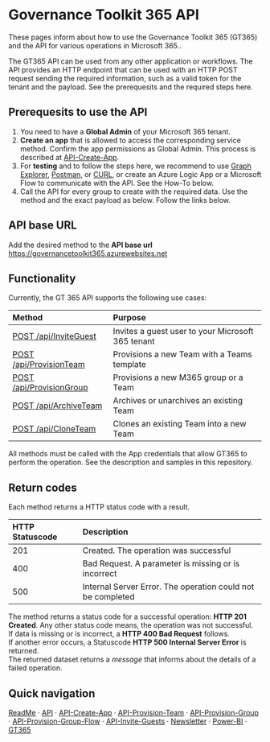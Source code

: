 # Governance Toolkit 365 API

These pages inform about how to use the Governance Toolkit 365 (GT365) and the API for various operations in Microsoft 365..

The GT365 API can be used from any other application or workflows. The API provides an HTTP endpoint that can be used with an HTTP POST request sending the required information, such as a valid token for the tenant and the payload. See the prerequesits and the required steps here.

## Prerequesits to use the API

1. You need to have a **Global Admin** of your Microsoft 365 tenant.
2. **Create an app** that is allowed to access the corresponding service method. Confirm the app permissions as Global Admin. This process is described at [API-Create-App](./API-create-app.md).
3. For **testing** and to follow the steps here, we recommend to use [Graph Explorer](http://aka.ms/ge), [Postman](https://www.getpostman.com/downloads/), or [CURL](https://curl.haxx.se/windows/), or create an Azure Logic App or a Microsoft Flow to communicate with the API. See the How-To below.
4. Call the API for every group to create with the required data. Use the method and the exact payload as below. Follow the links below.

## API base URL

Add the desired method to the **API base url** https://governancetoolkit365.azurewebsites.net
## Functionality

Currently, the GT 365 API supports the following use cases:

| Method | Purpose |
|:----|:------|
| [POST /api/InviteGuest](./API-invite-guest.md) | Invites a guest user to your Microsoft 365 tenant |
| [POST /api/ProvisionTeam](./API-provision-team.md) | Provisions a new Team with a Teams template |
| [POST /api/ProvisionGroup](./API-provision-group.md) | Provisions a new M365 group or a Team |
| [POST /api/ArchiveTeam](./API-archive-team.md) | Archives or unarchives an existing Team |
| [POST /api/CloneTeam](./API-clone-team.md/) | Clones an existing Team into a new Team |

All methods must be called with the App credentials that allow GT365 to perform the operation. See the description and samples in this repository.

## Return codes

Each method returns a HTTP status code with a result.

| HTTP Statuscode | Description |
|:----|:------|
| 201 | Created. The operation was successful |
| 400 | Bad Request. A parameter is missing or is incorrect |
| 500 | Internal Server Error. The operation could not be completed |

The method returns a status code for a successful operation: **HTTP 201 Created**.
Any other status code means, the operation was not successful.  
If data is missing or is incorrect, a **HTTP 400 Bad Request** follows.  
If another error occurs, a Statuscode **HTTP 500 Internal Server Error** is returned.  
The returned dataset returns a *message* that informs about the details of a failed operation.  

## Quick navigation

[ReadMe](https://github.com/delegate365/GovernanceToolkit365/) &middot; [API](./API.md) &middot; [API-Create-App](./API-create-app.md) &middot; [API-Provision-Team](./API-provision-team.md) &middot; [API-Provision-Group](./API-provision-group.md) &middot; [API-Provision-Group-Flow](./API-provision-group-flow.md) &middot; [API-Invite-Guests](./API-invite-guest.md) &middot; [Newsletter](./newsletter.md) &middot; [Power-BI](./power-bi.md) &middot; [GT365](https://governancetoolkit365.com/)
